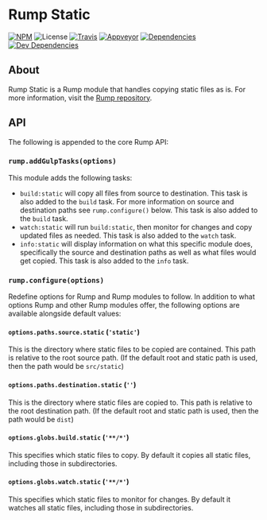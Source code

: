 # Rump Static
[![NPM](http://img.shields.io/npm/v/rump-static.svg?style=flat-square)](https://www.npmjs.org/package/rump-static)
![License](http://img.shields.io/npm/l/rump-static.svg?style=flat-square)
[![Travis](http://img.shields.io/travis/rumps/rump-static.svg?style=flat-square)](https://travis-ci.org/rumps/rump-static)
[![Appveyor](http://img.shields.io/appveyor/ci/jupl/rump-static.svg?style=flat-square)](https://ci.appveyor.com/project/jupl/rump-static)
[![Dependencies](http://img.shields.io/david/rumps/rump-static.svg?style=flat-square)](https://david-dm.org/rumps/rump-static)
[![Dev Dependencies](http://img.shields.io/david/dev/rumps/rump-static.svg?style=flat-square)](https://david-dm.org/rumps/rump-static#info=devDependencies)


## About
Rump Static is a Rump module that handles copying static files as is. For more
information, visit the [Rump repository](https://github.com/rumps/rump).


## API
The following is appended to the core Rump API:

### `rump.addGulpTasks(options)`
This module adds the following tasks:

- `build:static` will copy all files from source to destination. This task is
also added to the `build` task. For more information on source and destination
paths see `rump.configure()` below. This task is also added to the `build`
task.
- `watch:static` will run `build:static`, then monitor for changes and copy
updated files as needed. This task is also added to the `watch` task.
- `info:static` will display information on what this specific module does,
specifically the source and destination paths as well as what files would get
copied. This task is also added to the `info` task.

### `rump.configure(options)`
Redefine options for Rump and Rump modules to follow. In addition to what
options Rump and other Rump modules offer, the following options are
available alongside default values:

#### `options.paths.source.static` (`'static'`)
This is the directory where static files to be copied are contained. This path
is relative to the root source path. (If the default root and static path is
used, then the path would be `src/static`)

#### `options.paths.destination.static` (`''`)
This is the directory where static files are copied to. This path is relative
to the root destination path. (If the default root and static path is used,
then the path would be `dist`)

#### `options.globs.build.static` (`'**/*'`)
This specifies which static files to copy. By default it copies all static
files, including those in subdirectories.

#### `options.globs.watch.static` (`'**/*'`)
This specifies which static files to monitor for changes. By default it watches
all static files, including those in subdirectories.
